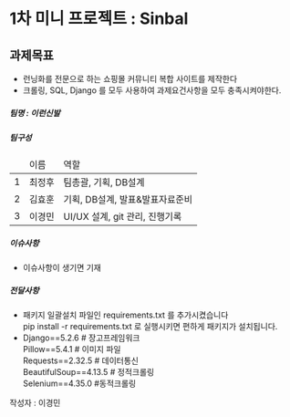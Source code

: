<h1>1차 미니 프로젝트 : Sinbal</h1>
<h2>과제목표</h2>
<ul>
  <li>런닝화를 전문으로 하는 쇼핑몰 커뮤니티 복합 사이트를 제작한다</li>
  <li>크롤링, SQL, Django 를 모두 사용하여 과제요건사항을 모두 충족시켜야한다.</li>
</ul>

<h5>팀명 : 이런신발 </h5>
<h5>팀구성</h5>
<table>
  <thead>
    <tr>
      <td></td>
      <td>이름</td>
      <td>역할</td>
    </tr>
  </thead>
  <tbody>
     <tr>
      <td>1</td>
      <td>최정후</td>
      <td>팀총괄, 기획, DB설계</td>
    </tr>
     <tr>
      <td>2</td>
      <td>김효훈</td>
      <td>기획, DB설계, 발표&발표자료준비</td>
    </tr>
     <tr>
      <td>3</td>
      <td>이경민</td>
      <td>UI/UX 설계, git 관리, 진행기록</td>
    </tr>
  </tbody>
</table>

<h5>이슈사항</h5>

<ul>
  <li>이슈사항이 생기면 기재</li>
</ul>

<h5>전달사항</h5>
<ul>
      <li>
        패키지 일괄설치 파일인 requirements.txt 를 추가시켰습니다<br/>
        pip install -r requirements.txt 로 실행시키면 편하게 패키지가 설치됩니다.
      </li>
      <li>
        Django==5.2.6 # 장고프레임워크<br/>
        Pillow==5.4.1 # 이미지 파일<br/>
        Requests==2.32.5 # 데이터통신<br/>
        BeautifulSoup==4.13.5 # 정적크롤링<br/>
        Selenium==4.35.0 #동적크롤링
      </li>
</ul>

<p>작성자 : 이경민</p>







